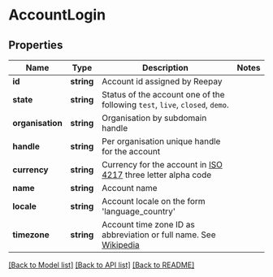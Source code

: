 # AccountLogin

## Properties
Name | Type | Description | Notes
------------ | ------------- | ------------- | -------------
**id** | **string** | Account id assigned by Reepay |
**state** | **string** | Status of the account one of the following `test`, `live`, `closed`, `demo`. |
**organisation** | **string** | Organisation by subdomain handle |
**handle** | **string** | Per organisation unique handle for the account |
**currency** | **string** | Currency for the account in [ISO 4217](http://da.wikipedia.org/wiki/ISO_4217) three letter alpha code |
**name** | **string** | Account name |
**locale** | **string** | Account locale on the form &#39;language_country&#39; |
**timezone** | **string** | Account time zone ID as abbreviation or full name. See [Wikipedia](http://en.wikipedia.org/wiki/List_of_tz_database_time_zones) |

[[Back to Model list]](../../README.md#documentation-for-models) [[Back to API list]](../../README.md#documentation-for-api-endpoints) [[Back to README]](../../README.md)


